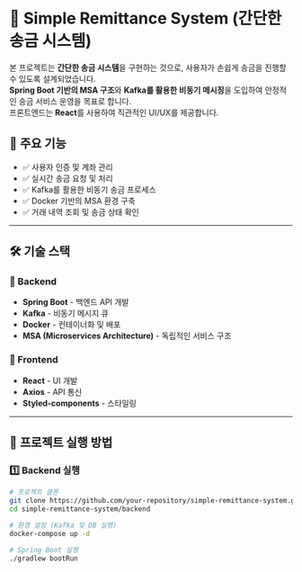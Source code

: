 # 🏦 Simple Remittance System (간단한 송금 시스템)

본 프로젝트는 **간단한 송금 시스템**을 구현하는 것으로, 사용자가 손쉽게 송금을 진행할 수 있도록 설계되었습니다.  
**Spring Boot 기반의 MSA 구조**와 **Kafka를 활용한 비동기 메시징**을 도입하여 안정적인 송금 서비스 운영을 목표로 합니다.  
프론트엔드는 **React**를 사용하여 직관적인 UI/UX를 제공합니다.

## 📌 주요 기능
- ✅ 사용자 인증 및 계좌 관리
- ✅ 실시간 송금 요청 및 처리
- ✅ Kafka를 활용한 비동기 송금 프로세스
- ✅ Docker 기반의 MSA 환경 구축
- ✅ 거래 내역 조회 및 송금 상태 확인

---

## 🛠 기술 스택

### 🔹 Backend
- **Spring Boot** - 백엔드 API 개발
- **Kafka** - 비동기 메시지 큐
- **Docker** - 컨테이너화 및 배포
- **MSA (Microservices Architecture)** - 독립적인 서비스 구조

### 🔹 Frontend
- **React** - UI 개발
- **Axios** - API 통신
- **Styled-components** - 스타일링

---

## 🚀 프로젝트 실행 방법

### 1️⃣ Backend 실행
```bash
# 프로젝트 클론
git clone https://github.com/your-repository/simple-remittance-system.git
cd simple-remittance-system/backend

# 환경 설정 (Kafka 및 DB 실행)
docker-compose up -d

# Spring Boot 실행
./gradlew bootRun
